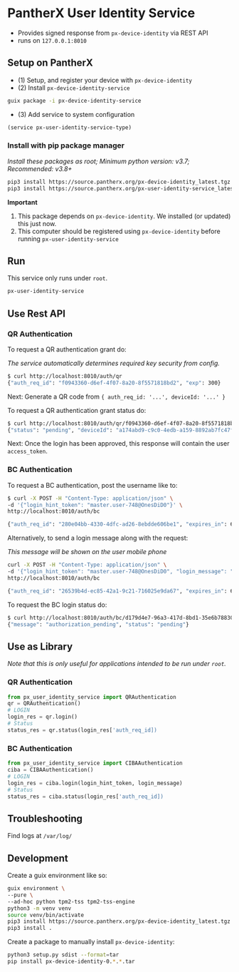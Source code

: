 # PantherX User Identity Service

- Provides signed response from `px-device-identity` via REST API
- runs on `127.0.0.1:8010`

## Setup on PantherX

- (1) Setup, and register your device with `px-device-identity`
- (2) Install `px-device-identity-service`

```bash
guix package -i px-device-identity-service
```

- (3) Add service to system configuration

```scheme
(service px-user-identity-service-type)
```

### Install with pip package manager

_Install these packages as root; Minimum python version: v3.7; Recommended: v3.8+_

```bash
pip3 install https://source.pantherx.org/px-device-identity_latest.tgz
pip3 install https://source.pantherx.org/px-user-identity-service_latest.tgz
```

**Important**

1. This package depends on `px-device-identity`. We installed (or updated) this just now.
2. This computer should be registered using `px-device-identity` before running `px-user-identity-service`

## Run

This service only runs under `root`.

```bash
px-user-identity-service
```

## Use Rest API

### QR Authentication

To request a QR authentication grant do:

_The service automatically determines required key security from config._

```bash
$ curl http://localhost:8010/auth/qr
{"auth_req_id": "f0943360-d6ef-4f07-8a20-8f5571818bd2", "exp": 300}
```

Next: Generate a QR code from `{ auth_req_id: '...', deviceId: '...' }`

To request a QR authentication grant status do:

```bash
$ curl http://localhost:8010/auth/qr/f0943360-d6ef-4f07-8a20-8f5571818bd2
{"status": "pending", "deviceId": "a174abd9-c9c0-4edb-a159-8892ab7fc47f"}
```

Next: Once the login has been approved, this response will contain the user `access_token`.

### BC Authentication

To request a BC authentication, post the username like to:

```bash
$ curl -X POST -H "Content-Type: application/json" \
-d '{"login_hint_token": "master.user-748@OnesDiD0"}' \
http://localhost:8010/auth/bc

{"auth_req_id": "280e04bb-4330-4dfc-ad26-8ebdde606be1", "expires_in": 600, "interval": 5}
```

Alternatively, to send a login message along with the request:

_This message will be shown on the user mobile phone_

```bash
curl -X POST -H "Content-Type: application/json" \
-d '{"login_hint_token": "master.user-748@OnesDiD0", "login_message": "Authorize login to OnesPHR"}' \
http://localhost:8010/auth/bc

{"auth_req_id": "26539b4d-ec85-42a1-9c21-716025e9da67", "expires_in": 600, "interval": 5}
```

To request the BC login status do:

```bash
$ curl http://localhost:8010/auth/bc/d179d4e7-96a3-417d-8bd1-35e6b7883080
{"message": "authorization_pending", "status": "pending"}
```

## Use as Library

_Note that this is only useful for applications intended to be run under `root`._

### QR Authentication

```python
from px_user_identity_service import QRAuthentication
qr = QRAuthentication()
# LOGIN
login_res = qr.login()
# Status
status_res = qr.status(login_res['auth_req_id])
```

### BC Authentication

```python
from px_user_identity_service import CIBAAuthentication
ciba = CIBAAuthentication()
# LOGIN
login_res = ciba.login(login_hint_token, login_message)
# Status
status_res = ciba.status(login_res['auth_req_id])
```

## Troubleshooting

Find logs at `/var/log/`

## Development

Create a guix environment like so:

```bash
guix environment \
--pure \
--ad-hoc python tpm2-tss tpm2-tss-engine
python3 -m venv venv
source venv/bin/activate
pip3 install https://source.pantherx.org/px-device-identity_latest.tgz
pip3 install .
```

Create a package to manually install `px-device-identity`:

```bash
python3 setup.py sdist --format=tar
pip install px-device-identity-0.*.*.tar
```
